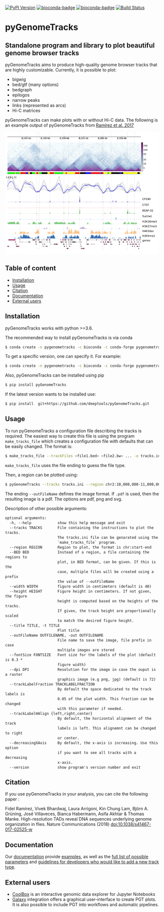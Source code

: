 [![PyPI Version](https://img.shields.io/pypi/v/pyGenomeTracks.svg?style=plastic)](https://pypi.org/project/pyGenomeTracks/) [![bioconda-badge](https://img.shields.io/conda/vn/bioconda/pyGenomeTracks.svg?style=plastic)](https://anaconda.org/bioconda/pygenometracks)
[![bioconda-badge](https://img.shields.io/badge/install%20with-bioconda-brightgreen.svg?style=plastic)](http://bioconda.github.io)
[![Build Status](https://travis-ci.org/deeptools/pyGenomeTracks.svg?branch=master)](https://travis-ci.org/deeptools/pyGenomeTracks)


pyGenomeTracks
==============

Standalone program and library to plot beautiful genome browser tracks
----------------------------------------------------------------------

pyGenomeTracks aims to produce high-quality genome browser tracks that
are highly customizable. Currently, it is possible to plot:

 * bigwig
 * bed/gtf (many options)
 * bedgraph
 * epilogos
 * narrow peaks
 * links (represented as arcs)
 * Hi-C matrices

pyGenomeTracks can make plots with or without Hi-C data. The following is an example output of
pyGenomeTracks from [Ramírez et al. 2017](https://www.nature.com/articles/s41467-017-02525-w)

![pyGenomeTracks example](./docs/content/images/hic_example_nat_comm_small.png)

Table of content
----------------
  * [Installation](#installation)
  * [Usage](#usage)
  * [Citation](#citation)
  * [Documentation](#documentation)
  * [External users](#external-users)



Installation
------------
pyGenomeTracks works with python >=3.6.

The recommended way to install pyGenomeTracks is via conda

```bash
$ conda create -n pygenometracks -c bioconda -c conda-forge pygenometracks pyhon=3.7
```
To get a specific version, one can specify it. For example:

```bash
$ conda create -n pygenometracks -c bioconda -c conda-forge pygenometracks=3.5 pyhon=3.7
```

Also, pyGenomeTracks can be installed using pip

```bash
$ pip install pyGenomeTracks
```

If the latest version wants to be installed use:

```bash
$ pip install  git+https://github.com/deeptools/pyGenomeTracks.git
```


Usage
-----
To run pyGenomeTracks a configuration file describing the tracks is required. The easiest way to create this file is using the program `make_tracks_file` which creates a configuration file with
defaults that can be easily changed. The format is:

```bash
$ make_tracks_file --trackFiles <file1.bed> <file2.bw> ... -o tracks.ini
```

`make_tracks_file` uses the file ending to guess the file type.

Then, a region can be plotted using:

```bash
$ pyGenomeTracks --tracks tracks.ini --region chr2:10,000,000-11,000,000 --outFileName nice_image.pdf
```

The ending `--outFileName` defines the image format. If `.pdf` is used, then the resulting image is a pdf. The options are pdf, png and svg.

Description of other possible arguments:
<!--- Start of possible arguments of pgt -->
``` text
optional arguments:
  -h, --help            show this help message and exit
  --tracks TRACKS       File containing the instructions to plot the tracks.
                        The tracks.ini file can be genarated using the
                        `make_tracks_file` program.
  --region REGION       Region to plot, the format is chr:start-end
  --BED BED             Instead of a region, a file containing the regions to
                        plot, in BED format, can be given. If this is the
                        case, multiple files will be created using a prefix
                        the value of --outFileName
  --width WIDTH         figure width in centimeters (default is 40)
  --height HEIGHT       Figure height in centimeters. If not given, the figure
                        height is computed based on the heights of the tracks.
                        If given, the track height are proportionally scaled
                        to match the desired figure height.
  --title TITLE, -t TITLE
                        Plot title
  --outFileName OUTFILENAME, -out OUTFILENAME
                        File name to save the image, file prefix in case
                        multiple images are stored
  --fontSize FONTSIZE   Font size for the labels of the plot (default is 0.3 *
                        figure width)
  --dpi DPI             Resolution for the image in case the ouput is a raster
                        graphics image (e.g png, jpg) (default is 72)
  --trackLabelFraction TRACKLABELFRACTION
                        By default the space dedicated to the track labels is
                        0.05 of the plot width. This fraction can be changed
                        with this parameter if needed.
  --trackLabelHAlign {left,right,center}
                        By default, the horizontal alignment of the track
                        labels is left. This alignemnt can be changed to right
                        or center.
  --decreasingXAxis     By default, the x-axis is increasing. Use this option
                        if you want to see all tracks with a decreasing
                        x-axis.
  --version             show program's version number and exit
```
<!--- End of possible arguments of pgt -->

Citation
---------
If you use pyGenomeTracks in your analysis, you can cite the following paper :

Fidel Ramírez, Vivek Bhardwaj, Laura Arrigoni, Kin Chung Lam, Björn A. Grüning, José Villaveces, Bianca Habermann, Asifa Akhtar & Thomas Manke. High-resolution TADs reveal DNA sequences underlying genome organization in flies. Nature Communications (2018) [doi:10.1038/s41467-017-02525-w](https://www.nature.com/articles/s41467-017-02525-w)

Documentation
-------------

Our [documentation](http://pygenometracks.readthedocs.io/) provide [examples](http://pygenometracks.readthedocs.org/en/latest/content/examples.html), as well as the [full list of possible parameters](http://pygenometracks.readthedocs.org/en/latest/content/possible-parameters.html) and [guidelines for developers who would like to add a new track type](http://pygenometracks.readthedocs.org/en/latest/content/adding-new-tracks.html).

<!-- I do not know what to do with that, is it External users?
pyGenomeTracks is used by [HiCExporer](https://hicexplorer.readthedocs.io/) and [HiCBrowser](https://github.com/maxplanck-ie/HiCBrowser) (See e.g. [Chorogenome navigator](http://chorogenome.ie-freiburg.mpg.de/) which is made with HiCBrowser)
 -->
External users
--------------

* [CoolBox](https://github.com/GangCaoLab/CoolBox) is an interactive genomic data explorer for Jupyter Notebooks
* [Galaxy](https://usegalaxy.eu/root?tool_id=toolshed.g2.bx.psu.edu/repos/iuc/pygenometracks/pygenomeTracks) integration offers a graphical user-interface to create PGT plots. It is also possible to include PGT into workflows and automatic pipelines.
